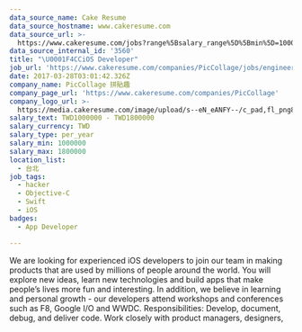 ```yaml
---
data_source_name: Cake Resume
data_source_hostname: www.cakeresume.com
data_source_url: >-
  https://www.cakeresume.com/jobs?range%5Bsalary_range%5D%5Bmin%5D=1000000&refinementLis[…]&refinementList%5Bprofession%5D%5B1%5D=tech_ios-development
data_source_internal_id: '3560'
title: "\U0001F4CCiOS Developer"
job_url: 'https://www.cakeresume.com/companies/PicCollage/jobs/engineer-manager'
date: 2017-03-28T03:01:42.326Z
company_name: PicCollage 拼貼趣
company_page_url: 'https://www.cakeresume.com/companies/PicCollage'
company_logo_url: >-
  https://media.cakeresume.com/image/upload/s--eN_eANFY--/c_pad,fl_png8,h_200,w_200/v1621493162/xqrmjh6pbfnn4asectnl.png
salary_text: TWD1000000 - TWD1800000
salary_currency: TWD
salary_type: per_year
salary_min: 1000000
salary_max: 1800000
location_list:
  - 台北
job_tags:
  - hacker
  - Objective-C
  - Swift
  - iOS
badges:
  - App Developer

---
```


We are looking for experienced iOS developers to join our team in making products that are used by millions of people around the world. You will explore new ideas, learn new technologies and build apps that make people’s lives more fun and interesting. In addition, we believe in learning and personal growth - our developers attend workshops and conferences such as F8, Google I/O and WWDC. Responsibilities: Develop, document, debug, and deliver code. Work closely with product managers, designers,